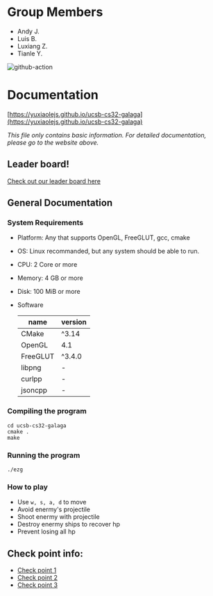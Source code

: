 # Group Members
- Andy J.
- Luis B.
- Luxiang Z.
- Tianle Y.


![github-action](https://github.com/yuxiaolejs/ucsb-cs32-galaga/actions/workflows/tests.yml/badge.svg)

# Documentation
[https://yuxiaolejs.github.io/ucsb-cs32-galaga](https://yuxiaolejs.github.io/ucsb-cs32-galaga)

*This file only contains basic information. For detailed documentation, please go to the website above.*

## Leader board!
[Check out our leader board here](https://yuxiaolejs.github.io/ucsb-cs32-galaga/leaderboard.html)

## General Documentation
### System Requirements
- Platform: Any that supports OpenGL, FreeGLUT, gcc, cmake
- OS: Linux recommanded, but any system should be able to run.
- CPU: 2 Core or more
- Memory: 4 GB or more
- Disk: 100 MiB or more
- Software


  | name     | version |
  | -------- | ------- |
  | CMake    | ^3.14   |
  | OpenGL   | 4.1     |
  | FreeGLUT | ^3.4.0  |
  | libpng   | -       |
  | curlpp   | -       |
  | jsoncpp  | -       |


### Compiling the program
```
cd ucsb-cs32-galaga
cmake .
make
```
### Running the program
```
./ezg
```

### How to play
- Use `w, s, a, d` to move
- Avoid enermy's projectile
- Shoot enermy with projectile
- Destroy enermy ships to recover hp
- Prevent losing all hp

## Check point info:
- [Check point 1](docs/ckpt1.md)
- [Check point 2](docs/ckpt2.md)
- [Check point 3](docs/ckpt3.md)